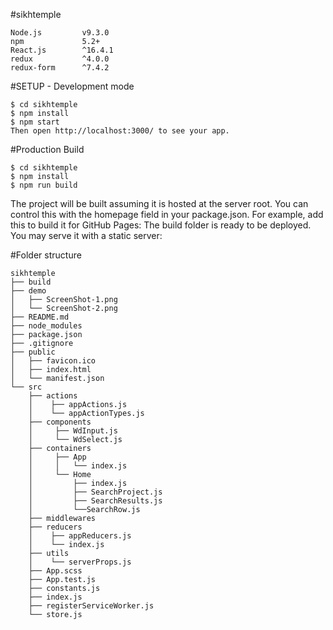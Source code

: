 #sikhtemple

```
Node.js         v9.3.0
npm             5.2+
React.js        ^16.4.1
redux           ^4.0.0
redux-form      ^7.4.2
```

#SETUP - Development mode
```
$ cd sikhtemple
$ npm install
$ npm start
Then open http://localhost:3000/ to see your app.
```

#Production Build
```
$ cd sikhtemple
$ npm install
$ npm run build
```


The project will be built assuming it is hosted at the server root.
You can control this with the homepage field in your package.json.
For example, add this to build it for GitHub Pages:
The build folder is ready to be deployed.
You may serve it with a static server:


#Folder structure
```
sikhtemple
├── build
├── demo
│   ├── ScreenShot-1.png
│   └── ScreenShot-2.png
├── README.md
├── node_modules
├── package.json
├── .gitignore
├── public
│   ├── favicon.ico
│   ├── index.html
│   └── manifest.json
└── src
    ├── actions
    │    ├── appActions.js
    │    └── appActionTypes.js
    ├── components
    │     ├── WdInput.js
    │     └── WdSelect.js
    ├── containers
    │     ├── App
    │     │   └── index.js
    │     └── Home
    │         ├── index.js
    │         ├── SearchProject.js
    │         ├── SearchResults.js
    │         └──SearchRow.js
    ├── middlewares
    ├── reducers
    │    ├── appReducers.js
    │    └── index.js
    ├── utils
    │    └── serverProps.js
    ├── App.scss
    ├── App.test.js
    ├── constants.js
    ├── index.js
    ├── registerServiceWorker.js
    └── store.js
```
